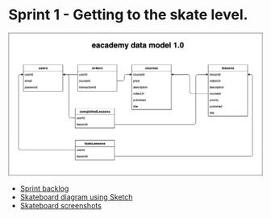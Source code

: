 # Sprint 1 - Getting to the skate level.

![Datamodel](./data-model.png)

- [Sprint backlog](https://github.com/migueldf10/eacademy-gatsby-react-redux/projects/1#column-10091721)
- [Skateboard diagram using Sketch](https://github.com/migueldf10/eacademy-gatsby-react-redux/tree/feat-diagram/project/20-07-20%20Skateboard%20sprint/Skateboard%20Diagram.sketch)
- [Skateboard screenshots](https://github.com/migueldf10/eacademy-gatsby-react-redux/tree/feat-diagram/project/20-07-20%20Skateboard%20sprint/Screens)
